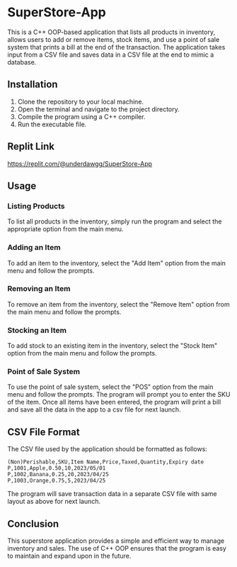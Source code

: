 # SuperStore-App

This is a C++ OOP-based application that lists all products in inventory, allows users to add or remove items, stock items, and use a point of sale system that prints a bill at the end of the transaction. The application takes input from a CSV file and saves data in a CSV file at the end to mimic a database.

## Installation

1. Clone the repository to your local machine.
2. Open the terminal and navigate to the project directory.
3. Compile the program using a C++ compiler.
4. Run the executable file.

## Replit Link

https://replit.com/@underdawgg/SuperStore-App

## Usage

### Listing Products

To list all products in the inventory, simply run the program and select the appropriate option from the main menu.

### Adding an Item

To add an item to the inventory, select the "Add Item" option from the main menu and follow the prompts.

### Removing an Item

To remove an item from the inventory, select the "Remove Item" option from the main menu and follow the prompts.

### Stocking an Item

To add stock to an existing item in the inventory, select the "Stock Item" option from the main menu and follow the prompts.

### Point of Sale System

To use the point of sale system, select the "POS" option from the main menu and follow the prompts. The program will prompt you to enter the SKU of the item. Once all items have been entered, the program will print a bill and save all the data in the app to a csv file for next launch.

## CSV File Format

The CSV file used by the application should be formatted as follows:

```
(Non)Perishable,SKU,Item Name,Price,Taxed,Quantity,Expiry date
P,1001,Apple,0.50,10,2023/05/01
P,1002,Banana,0.25,20,2023/04/25
P,1003,Orange,0.75,5,2023/04/25
```

The program will save transaction data in a separate CSV file with same layout as above for next launch.


## Conclusion

This superstore application provides a simple and efficient way to manage inventory and sales. The use of C++ OOP ensures that the program is easy to maintain and expand upon in the future.
